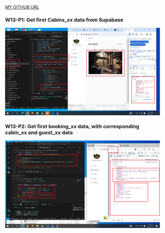 [MY GITHUB URL](https://github.com/soso1554848/1122-wp2-2N_31)

### W13-P1: Get first Cabins_xx data from Supabase

![](w13-p1.png)

### W13-P2: Get first booking_xx data, with corresponding cabin_xx and guest_xx data

![](w13-p2.png)
